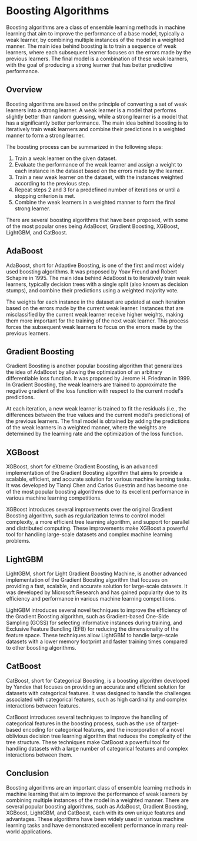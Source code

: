 # Boosting Algorithms

Boosting algorithms are a class of ensemble learning methods in machine learning that aim to improve the performance of a base model, typically a weak learner, by combining multiple instances of the model in a weighted manner. The main idea behind boosting is to train a sequence of weak learners, where each subsequent learner focuses on the errors made by the previous learners. The final model is a combination of these weak learners, with the goal of producing a strong learner that has better predictive performance.

## Overview

Boosting algorithms are based on the principle of converting a set of weak learners into a strong learner. A weak learner is a model that performs slightly better than random guessing, while a strong learner is a model that has a significantly better performance. The main idea behind boosting is to iteratively train weak learners and combine their predictions in a weighted manner to form a strong learner.

The boosting process can be summarized in the following steps:

1. Train a weak learner on the given dataset.
2. Evaluate the performance of the weak learner and assign a weight to each instance in the dataset based on the errors made by the learner.
3. Train a new weak learner on the dataset, with the instances weighted according to the previous step.
4. Repeat steps 2 and 3 for a predefined number of iterations or until a stopping criterion is met.
5. Combine the weak learners in a weighted manner to form the final strong learner.

There are several boosting algorithms that have been proposed, with some of the most popular ones being AdaBoost, Gradient Boosting, XGBoost, LightGBM, and CatBoost.

## AdaBoost

AdaBoost, short for Adaptive Boosting, is one of the first and most widely used boosting algorithms. It was proposed by Yoav Freund and Robert Schapire in 1995. The main idea behind AdaBoost is to iteratively train weak learners, typically decision trees with a single split (also known as decision stumps), and combine their predictions using a weighted majority vote.

The weights for each instance in the dataset are updated at each iteration based on the errors made by the current weak learner. Instances that are misclassified by the current weak learner receive higher weights, making them more important for the training of the next weak learner. This process forces the subsequent weak learners to focus on the errors made by the previous learners.

## Gradient Boosting

Gradient Boosting is another popular boosting algorithm that generalizes the idea of AdaBoost by allowing the optimization of an arbitrary differentiable loss function. It was proposed by Jerome H. Friedman in 1999. In Gradient Boosting, the weak learners are trained to approximate the negative gradient of the loss function with respect to the current model's predictions.

At each iteration, a new weak learner is trained to fit the residuals (i.e., the differences between the true values and the current model's predictions) of the previous learners. The final model is obtained by adding the predictions of the weak learners in a weighted manner, where the weights are determined by the learning rate and the optimization of the loss function.

## XGBoost

XGBoost, short for eXtreme Gradient Boosting, is an advanced implementation of the Gradient Boosting algorithm that aims to provide a scalable, efficient, and accurate solution for various machine learning tasks. It was developed by Tianqi Chen and Carlos Guestrin and has become one of the most popular boosting algorithms due to its excellent performance in various machine learning competitions.

XGBoost introduces several improvements over the original Gradient Boosting algorithm, such as regularization terms to control model complexity, a more efficient tree learning algorithm, and support for parallel and distributed computing. These improvements make XGBoost a powerful tool for handling large-scale datasets and complex machine learning problems.

## LightGBM

LightGBM, short for Light Gradient Boosting Machine, is another advanced implementation of the Gradient Boosting algorithm that focuses on providing a fast, scalable, and accurate solution for large-scale datasets. It was developed by Microsoft Research and has gained popularity due to its efficiency and performance in various machine learning competitions.

LightGBM introduces several novel techniques to improve the efficiency of the Gradient Boosting algorithm, such as Gradient-based One-Side Sampling (GOSS) for selecting informative instances during training, and Exclusive Feature Bundling (EFB) for reducing the dimensionality of the feature space. These techniques allow LightGBM to handle large-scale datasets with a lower memory footprint and faster training times compared to other boosting algorithms.

## CatBoost

CatBoost, short for Categorical Boosting, is a boosting algorithm developed by Yandex that focuses on providing an accurate and efficient solution for datasets with categorical features. It was designed to handle the challenges associated with categorical features, such as high cardinality and complex interactions between features.

CatBoost introduces several techniques to improve the handling of categorical features in the boosting process, such as the use of target-based encoding for categorical features, and the incorporation of a novel oblivious decision tree learning algorithm that reduces the complexity of the tree structure. These techniques make CatBoost a powerful tool for handling datasets with a large number of categorical features and complex interactions between them.

## Conclusion

Boosting algorithms are an important class of ensemble learning methods in machine learning that aim to improve the performance of weak learners by combining multiple instances of the model in a weighted manner. There are several popular boosting algorithms, such as AdaBoost, Gradient Boosting, XGBoost, LightGBM, and CatBoost, each with its own unique features and advantages. These algorithms have been widely used in various machine learning tasks and have demonstrated excellent performance in many real-world applications.
